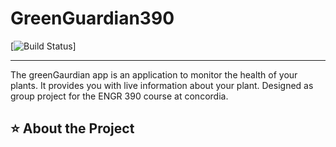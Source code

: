 # GreenGuardian390
[![Build Status](https://img.shields.io/maven-central/v/<groupId>/<artifactId>.svg)]

-----

The greenGaurdian app is an application to monitor the health of your plants. It provides you with live information about your plant. 
Designed as group project for the ENGR 390 course at concordia. 

## ⭐️ About the Project 
